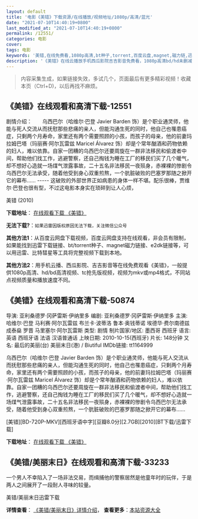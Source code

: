```yaml
---
layout: default
title: '电影《美错》下载资源/在线播放/视频地址/1080p/高清/蓝光'
date: "2021-07-10T14:40:19+0800"
last_modified_at: "2021-07-10T14:40:19+0800"
permalink: /12551/
categories: 电影
cover:
tags: 电影
keywords: '美错,在线免费看,1080p高清,bt种子,torrent,百度云盘,magnet,磁力链,迅雷下载资源'
description: '《美错》在线云播放手机西瓜影院吉吉影音免费看，1080p高清bd/hd未删减完整版和tc抢先枪版，mkv/mp4格式，附带bt/torrent种子、magnet/磁力链、百度云盘、网盘资源迅雷下载链接'
---
```


>内容采集生成，如果链接失效，多试几个，页面最后有更多精彩视频！收藏本页（Ctrl+D)，以后再找不麻烦。


## 《美错》在线观看和高清下载-12551

剧情介绍：　　乌西巴尔（哈维尔·巴登 Javier Barden 饰）是个职业通灵师，他能与死人交流从而抚慰那些悲痛的亲人，但能沟通生死的同时，他自己也罹患癌症，只剩两个月寿命，家里还有两个需要照顾的小孩，而孩子的母亲，他的前妻玛拉姆巴塔（玛丽赛·阿尔瓦雷兹 Maricel Álvarez 饰）却是个常年酗酒和药物依赖的妇人，难以依靠。自家一团糟的乌西巴尔还要周旋在一群非法移民和偷渡者中间，帮助他们找工作，逃避警察，还自己掏钱为睡在工厂的移民们买了几个暖气，却不想好心造就一场煤气泄露事故，二十五名非法移民一夜殒身，赤裸裸的惨剧令乌西巴尔无法承受，随着他受到身心双重煎熬，一个肮脏破败的巴塞罗那随之掀开它的幕布……  ----- 这破败的外部世界正如病患的身体一样不堪。配乐很棒，贾维尔·巴登也很有型，不过这电影本身实在琐碎到让人心烦，


美错 (2010)

**下载地址**： [在线观看下载 《美错》](https://www.btbtdy.me/btdy/dy6806.html) 


**无法下载?**：`如果迅雷因版权原因无法下载，关注微信公众号 `

**其他方法1**：从百度云网盘下载视频，百度云网盘支持在线观看，非会员有限制，如果能找到迅雷下载链接、bt/torrent种子、magnet磁力链接、e2dk链接等，可以用迅雷、比特彗星等工具将完整视频下载到本地。

**其他方法2**：用手机云播、西瓜影院、吉吉影音等在线免费观看《美错》，一般提供1080p高清、hd/bd高清视频、tc抢先版视频，视频为mkv或mp4格式，不同站点视频质量和播放速度不同。


## 《美错》在线观看和高清下载-50874

导演: 亚利桑德罗·冈萨雷斯·伊纳里多 编剧: 亚利桑德罗·冈萨雷斯·伊纳里多 主演: 哈维尔·巴登 马利赛·阿尔瓦雷兹 布兰卡·波蒂洛 鲁本·奥钱蒂诺 埃德华·费尔南德兹 成泰燊 罗晋 马里塞尔·阿尔瓦雷斯 类型: 剧情 制片国家/地区: 墨西哥 西班牙 语言: 英语 西班牙语 法语 汉语普通话 上映日期: 2010-10-15(西班牙) 片长: 148分钟 又名: 最后的美丽(台) 美丽末日(港) / Biutiful IMDb链接: tt1164999

乌西巴尔（哈维尔·巴登 Javier Barden 饰）是个职业通灵师，他能与死人交流从而抚慰那些悲痛的亲人，但能沟通生死的同时，他自己也罹患癌症，只剩两个月寿命，家里还有两个需要照顾的小孩，而孩子的母亲，他的前妻玛拉姆巴塔（玛丽赛·阿尔瓦雷兹 Maricel Álvarez 饰）却是个常年酗酒和药物依赖的妇人，难以依靠。自家一团糟的乌西巴尔还要周旋在一群非法移民和偷渡者中间，帮助他们找工作，逃避警察，还自己掏钱为睡在工厂的移民们买了几个暖气，却不想好心造就一场煤气泄露事故，二十五名非法移民一夜殒身，赤裸裸的惨剧令乌西巴尔无法承受，随着他受到身心双重煎熬，一个肮脏破败的巴塞罗那随之掀开它的幕布……


[美错][BD-720P-MKV][西班牙语中字][豆瓣8.0分][2.7GB][2010][BT下载/迅雷下载]

**下载地址**： [在线观看下载 《美错》](https://www.btdx8.com/torrent/biutiful_2010.html) 


## 《美错/美丽末日》在线观看和高清下载-33233

一个男人不幸陷入了一场非法交易，而缉捕他的警察居然是他童年时的玩伴，于是两人之间展开了一段耐人寻味的较量。


美错/美丽末日迅雷下载

**详情查看**： [《美错/美丽末日》详情介绍](/movie/33233/)， **查看更多**：[本站资源大全](/movie/t/all/)

